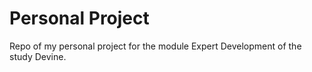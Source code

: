 # Personal Project
Repo of my personal project for the module Expert Development of the study Devine.
